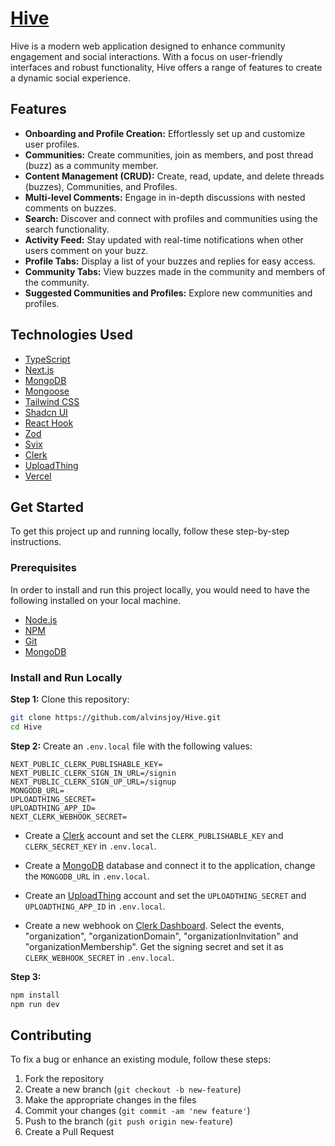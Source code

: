 # [Hive](https://hivebuzz.vercel.app)

Hive is a modern web application designed to enhance community engagement and social interactions. With a focus on user-friendly interfaces and robust functionality, Hive offers a range of features to create a dynamic social experience.

## Features

- **Onboarding and Profile Creation:** Effortlessly set up and customize user profiles.
- **Communities:** Create communities, join as members, and post thread (buzz) as a community member.
- **Content Management (CRUD):** Create, read, update, and delete threads (buzzes), Communities, and Profiles.
- **Multi-level Comments:** Engage in in-depth discussions with nested comments on buzzes.
- **Search:** Discover and connect with profiles and communities using the search functionality.
- **Activity Feed:** Stay updated with real-time notifications when other users comment on your buzz.
- **Profile Tabs:** Display a list of your buzzes and replies for easy access.
- **Community Tabs:** View buzzes made in the community and members of the community.
- **Suggested Communities and Profiles:** Explore new communities and profiles.

## Technologies Used

- [TypeScript](https://www.typescriptlang.org)
- [Next.js](https://nextjs.org)
- [MongoDB](https://www.mongodb.com)
- [Mongoose](https://mongoosejs.com)
- [Tailwind CSS](https://tailwindcss.com)
- [Shadcn UI](https://ui.shadcn.com)
- [React Hook](https://react-hook-form.com)
- [Zod](https://zod.dev)
- [Svix](https://svix.com)
- [Clerk](https://clerk.dev)
- [UploadThing](https://uploadthing.com)
- [Vercel](https://vercel.com)

## Get Started

To get this project up and running locally, follow these step-by-step instructions.

### Prerequisites

In order to install and run this project locally, you would need to have the following installed on your local machine.

- [Node.js](https://nodejs.org)
- [NPM](https://www.npmjs.com)
- [Git](https://git-scm.com)
- [MongoDB](https://www.mongodb.com)

### Install and Run Locally

**Step 1:** Clone this repository:

```bash
git clone https://github.com/alvinsjoy/Hive.git
cd Hive
```

**Step 2:**
Create an `.env.local` file with the following values:

```env
NEXT_PUBLIC_CLERK_PUBLISHABLE_KEY=
NEXT_PUBLIC_CLERK_SIGN_IN_URL=/signin
NEXT_PUBLIC_CLERK_SIGN_UP_URL=/signup
MONGODB_URL=
UPLOADTHING_SECRET=
UPLOADTHING_APP_ID=
NEXT_CLERK_WEBHOOK_SECRET=
```

- Create a [Clerk](https://clerk.dev) account and set the `CLERK_PUBLISHABLE_KEY` and `CLERK_SECRET_KEY` in `.env.local`.

- Create a [MongoDB](https://www.mongodb.com) database and connect it to the application, change the `MONGODB_URL` in `.env.local`.

- Create an [UploadThing](https://uploadthing.com) account and set the `UPLOADTHING_SECRET` and `UPLOADTHING_APP_ID` in `.env.local`.

- Create a new webhook on [Clerk Dashboard](https://dashboard.clerk.dev). Select the events, "organization", "organizationDomain", "organizationInvitation" and "organizationMembership". Get the signing secret and set it as `CLERK_WEBHOOK_SECRET` in `.env.local`.

**Step 3:**

```bash
npm install
npm run dev
```

## Contributing

To fix a bug or enhance an existing module, follow these steps:

1. Fork the repository
2. Create a new branch (`git checkout -b new-feature`)
3. Make the appropriate changes in the files
4. Commit your changes (`git commit -am 'new feature'`)
5. Push to the branch (`git push origin new-feature`)
6. Create a Pull Request
